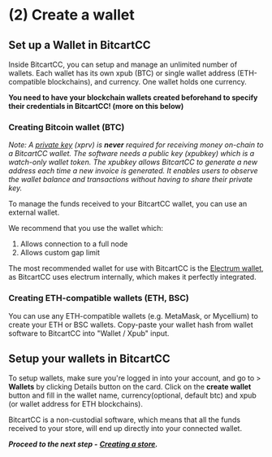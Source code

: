 # \(2\) Create a wallet

## Set up a Wallet in BitcartCC <a id="creating-a-wallet-in-bitcartcc"></a>

Inside BitcartCC, you can setup and manage an unlimited number of wallets. Each wallet has its own xpub (BTC) or single wallet address (ETH-compatible blockchains), and currency. One wallet holds one currency.

**You need to have your blockchain wallets created beforehand to specify their credentials in BitcartCC! (more on this below)**


### Creating Bitcoin wallet (BTC)
_Note: A_ [_private key_](https://en.bitcoin.it/wiki/Private_key) _\(xprv\) is **never** required for receiving money on-chain to a BitcartCC wallet. The software needs a public key \(xpubkey\) which is a watch-only wallet token. The xpubkey allows BitcartCC to generate a new address each time a new invoice is generated. It enables users to observe the wallet balance and transactions without having to share their private key._

To manage the funds received to your BitcartCC wallet, you can use an external wallet.

We recommend that you use the wallet which:

1. Allows connection to a full node
2. Allows custom gap limit

The most recommended wallet for use with BitcartCC is the [Electrum wallet](https://electrum.org), as BitcartCC uses electrum internally, which makes it perfectly integrated.


### Creating ETH-compatible wallets (ETH, BSC)

You can use any ETH-compatible wallets (e.g. MetaMask, or Mycellium) to create your ETH or BSC wallets. Copy-paste your wallet hash from wallet software to BitcartCC into "Wallet / Xpub" input.

## Setup your wallets in BitcartCC



To setup wallets, make sure you're logged in into your account, and go to &gt; **Wallets** by clicking Details button on the card. Click on the **create wallet** button and fill in the wallet name, currency\(optional, default btc\) and xpub (or wallet address for ETH blockchains).

BitcartCC is a non-custodial software, which means that all the funds received to your store, will end up directly into your connected wallet.

_**Proceed to the next step -**_ [_**Creating a store**_](../createstore.md)_**.**_

